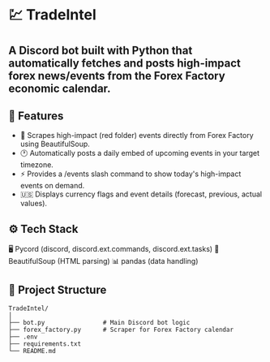 # 💹 TradeIntel
## A Discord bot built with Python that automatically fetches and posts high-impact forex news/events from the Forex Factory economic calendar.

## 📌 Features
- 📰 Scrapes high-impact (red folder) events directly from Forex Factory using BeautifulSoup.
- 🕐 Automatically posts a daily embed of upcoming events in your target timezone.
- ⚡ Provides a /events slash command to show today's high-impact events on demand.
- 🇺🇸  Displays currency flags and event details (forecast, previous, actual values).

## ⚙️ Tech Stack
🖥️ Pycord (discord, discord.ext.commands, discord.ext.tasks)
📄 BeautifulSoup (HTML parsing)
📊 pandas (data handling)

## 📁 Project Structure

```
TradeIntel/
│
├── bot.py                # Main Discord bot logic
├── forex_factory.py      # Scraper for Forex Factory calendar
├── .env                  
├── requirements.txt
└── README.md
```

